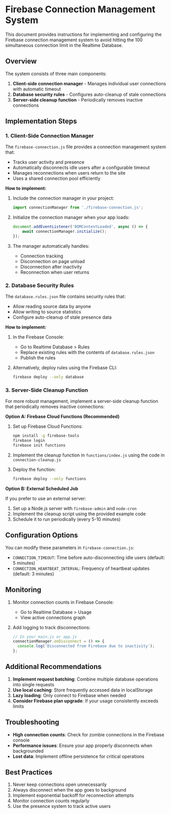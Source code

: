 # Firebase Connection Management System

This document provides instructions for implementing and configuring the Firebase connection management system to avoid hitting the 100 simultaneous connection limit in the Realtime Database.

## Overview

The system consists of three main components:

1. **Client-side connection manager** - Manages individual user connections with automatic timeout
2. **Database security rules** - Configures auto-cleanup of stale connections
3. **Server-side cleanup function** - Periodically removes inactive connections

## Implementation Steps

### 1. Client-Side Connection Manager

The `firebase-connection.js` file provides a connection management system that:

- Tracks user activity and presence
- Automatically disconnects idle users after a configurable timeout
- Manages reconnections when users return to the site
- Uses a shared connection pool efficiently

**How to implement:**

1. Include the connection manager in your project:
   ```js
   import connectionManager from './firebase-connection.js';
   ```

2. Initialize the connection manager when your app loads:
   ```js
   document.addEventListener('DOMContentLoaded', async () => {
       await connectionManager.initialize();
   });
   ```

3. The manager automatically handles:
   - Connection tracking
   - Disconnection on page unload
   - Disconnection after inactivity 
   - Reconnection when user returns

### 2. Database Security Rules

The `database.rules.json` file contains security rules that:

- Allow reading source data by anyone
- Allow writing to source statistics
- Configure auto-cleanup of stale presence data

**How to implement:**

1. In the Firebase Console:
   - Go to Realtime Database > Rules
   - Replace existing rules with the contents of `database.rules.json`
   - Publish the rules

2. Alternatively, deploy rules using the Firebase CLI:
   ```bash
   firebase deploy --only database
   ```

### 3. Server-Side Cleanup Function

For more robust management, implement a server-side cleanup function that periodically removes inactive connections:

**Option A: Firebase Cloud Functions (Recommended)**

1. Set up Firebase Cloud Functions:
   ```bash
   npm install -g firebase-tools
   firebase login
   firebase init functions
   ```

2. Implement the cleanup function in `functions/index.js` using the code in `connection-cleanup.js`

3. Deploy the function:
   ```bash
   firebase deploy --only functions
   ```

**Option B: External Scheduled Job**

If you prefer to use an external server:

1. Set up a Node.js server with `firebase-admin` and `node-cron`
2. Implement the cleanup script using the provided example code
3. Schedule it to run periodically (every 5-10 minutes)

## Configuration Options

You can modify these parameters in `firebase-connection.js`:

- `CONNECTION_TIMEOUT`: Time before auto-disconnecting idle users (default: 5 minutes)
- `CONNECTION_HEARTBEAT_INTERVAL`: Frequency of heartbeat updates (default: 3 minutes)

## Monitoring

1. Monitor connection counts in Firebase Console:
   - Go to Realtime Database > Usage
   - View active connections graph

2. Add logging to track disconnections:
   ```js
   // In your main.js or app.js
   connectionManager.onDisconnect = () => {
     console.log('Disconnected from Firebase due to inactivity');
   };
   ```

## Additional Recommendations

1. **Implement request batching**: Combine multiple database operations into single requests
2. **Use local caching**: Store frequently accessed data in localStorage
3. **Lazy loading**: Only connect to Firebase when needed
4. **Consider Firebase plan upgrade**: If your usage consistently exceeds limits

## Troubleshooting

- **High connection counts**: Check for zombie connections in the Firebase console
- **Performance issues**: Ensure your app properly disconnects when backgrounded
- **Lost data**: Implement offline persistence for critical operations

## Best Practices

1. Never keep connections open unnecessarily
2. Always disconnect when the app goes to background
3. Implement exponential backoff for reconnection attempts
4. Monitor connection counts regularly
5. Use the presence system to track active users 